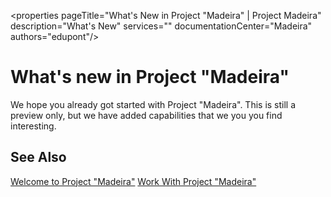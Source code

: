 <properties
	pageTitle="What's New in Project "Madeira" | Project Madeira"
    description="What's New" 
	services="" 
	documentationCenter="Madeira"
	authors="edupont"/>
    
# What's new in Project "Madeira" 
We hope you already got started with Project "Madeira". This is still a preview only, but we have added capabilities that we you you find interesting.  

## See Also
[Welcome to Project "Madeira"](madeira-get-started.md)
[Work With Project "Madeira"](ui-work-product.md)  

